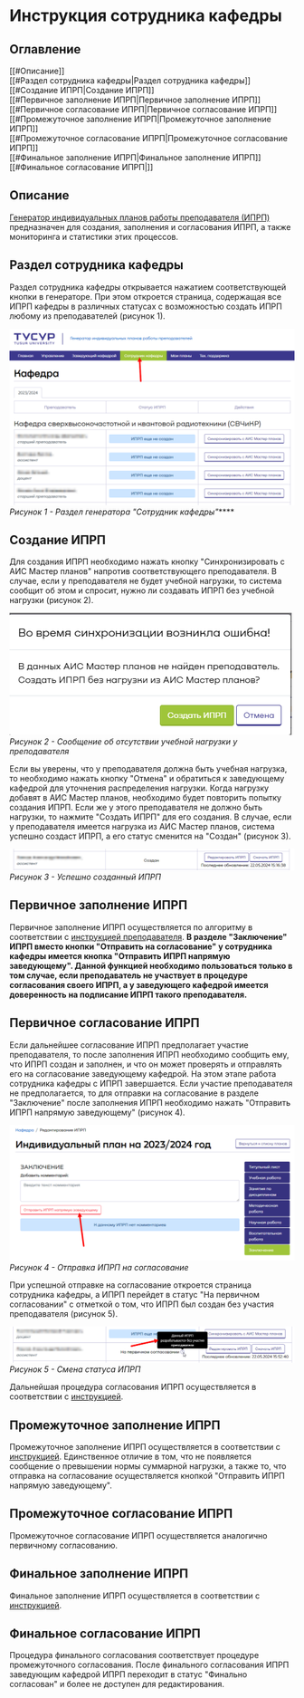 # Инструкция сотрудника кафедры
## Оглавление
[[#Описание]]  
[[#Раздел сотрудника кафедры|Раздел сотрудника кафедры]]  
[[#Создание ИПРП|Создание ИПРП]]  
[[#Первичное заполнение ИПРП|Первичное заполнение ИПРП]]  
[[#Первичное согласование ИПРП|Первичное согласование ИПРП]]  
[[#Промежуточное заполнение ИПРП|Промежуточное заполнение ИПРП]]  
[[#Промежуточное согласование ИПРП|Промежуточное согласование ИПРП]]  
[[#Финальное заполнение ИПРП|Финальное заполнение ИПРП]]  
[[#Финальное согласование ИПРП|]]  

## Описание

[Генератор индивидуальных планов работы преподавателя (ИПРП)](https://ppsworkplan.tusur.ru/) предназначен для создания, заполнения и согласования ИПРП, а также мониторинга и статистики этих процессов.

## Раздел сотрудника кафедры

Раздел сотрудника кафедры открывается нажатием соответствующей кнопки в генераторе. При этом откроется страница, содержащая все ИПРП кафедры в различных статусах с возможностью создать ИПРП любому из преподавателей (рисунок 1).

![](attachments/Pasted-image-20240522150455.png)
*Рисунок 1 - Раздел генератора "Сотрудник кафедры"*****

## Создание ИПРП

Для создания ИПРП необходимо нажать кнопку "Синхронизировать с АИС Мастер планов" напротив соответствующего преподавателя. В случае, если у преподавателя не будет учебной нагрузки, то система сообщит об этом и спросит, нужно ли создавать ИПРП без учебной нагрузки (рисунок 2).

![](attachments/Pasted-image-20240522151324.png)
*Рисунок 2 - Сообщение об отсутствии учебной нагрузки у преподавателя*

Если вы уверены, что у преподавателя должна быть учебная нагрузка, то необходимо нажать кнопку "Отмена" и обратиться к заведующему кафедрой для уточнения распределения нагрузки. Когда нагрузку добавят в АИС Мастер планов, необходимо будет повторить попытку создания ИПРП. Если же у этого преподавателя не должно быть нагрузки, то нажмите "Создать ИПРП" для его создания.
В случае, если у преподавателя имеется нагрузка из АИС Мастер планов, система успешно создаст ИПРП, а его статус сменится на "Создан" (рисунок 3).

![](attachments/Pasted-image-20240522151742.png)
*Рисунок 3 - Успешно созданный ИПРП*

## Первичное заполнение ИПРП
Первичное заполнение ИПРП осуществляется по алгоритму в соответствии с  [ инструкцией преподавателя](Инструкция%20преподавателя.md#первичное-заполнение-ипрп).
**В разделе "Заключение" ИПРП вместо кнопки "Отправить на согласование" у сотрудника кафедры имеется кнопка "Отправить ИПРП напрямую заведующему". Данной функцией необходимо пользоваться только в том случае, если преподаватель не участвует в процедуре согласования своего ИПРП, а у заведующего кафедрой имеется доверенность на подписание ИПРП такого преподавателя.** 
## Первичное согласование ИПРП

Если дальнейшее согласование ИПРП предполагает участие преподавателя, то после заполнения ИПРП необходимо сообщить ему, что ИПРП создан и заполнен, и что он может проверять и отправлять его на согласование заведующему кафедрой. На этом этапе работа сотрудника кафедры с ИПРП завершается.
Если участие преподавателя не предполагается, то для отправки на согласование в разделе "Заключение" после заполнения ИПРП необходимо нажать "Отправить ИПРП напрямую заведующему" (рисунок 4).

![](attachments/Pasted-image-20240522155149.png)
*Рисунок 4 - Отправка ИПРП на согласование*

При успешной отправке на согласование откроется страница сотрудника кафедры, а ИПРП перейдет в статус "На первичном согласовании" с отметкой о том, что ИПРП был создан без участия преподавателя (рисунок 5).

![](attachments/Pasted-image-20240522155424.png)
*Рисунок 5 - Смена статуса ИПРП*

Дальнейшая процедура согласования ИПРП осуществляется в соответствии с [инструкцией](Инструкция%20преподавателя.md#первичное-согласование-ИПРП).

## Промежуточное заполнение ИПРП

Промежуточное заполнение ИПРП осуществляется в соответствии с [инструкцией](Инструкция%20преподавателя.md#промежуточное-заполнение-ипрп). Единственное отличие в том, что не появляется сообщение о превышении нормы суммарной нагрузки, а также то, что отправка на согласование осуществляется кнопкой "Отправить ИПРП напрямую заведующему".
## Промежуточное согласование ИПРП

Промежуточное согласование ИПРП осуществляется аналогично первичному согласованию.

## Финальное заполнение ИПРП

Финальное заполнение ИПРП осуществляется в соответствии с [инструкцией](Инструкция%20преподавателя.md#финальное-заполнение-ипрп).
## Финальное согласование ИПРП

Процедура финального согласования соответствует процедуре промежуточного согласования. После финального согласования ИПРП заведующим кафедрой ИПРП переходит в статус "Финально согласован" и более не доступен для редактирования.